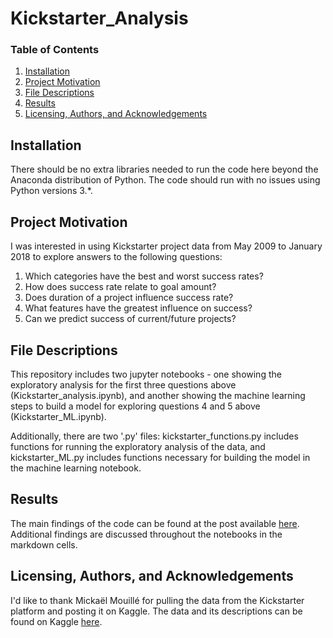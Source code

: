 # Kickstarter_Analysis

### Table of Contents

1. [Installation](#installation)
2. [Project Motivation](#motivation)
3. [File Descriptions](#files)
4. [Results](#results)
5. [Licensing, Authors, and Acknowledgements](#licensing)

## Installation <a name="installation"></a>
There should be no extra libraries needed to run the code here beyond the Anaconda distribution of Python.  The code should run with no issues using Python versions 3.*.

## Project Motivation <a name="motivation"></a>
I was interested in using Kickstarter project data from May 2009 to January 2018 to explore answers to the following questions:

1. Which categories have the best and worst success rates?
2. How does success rate relate to goal amount?
3. Does duration of a project influence success rate?
4. What features have the greatest influence on success?
5. Can we predict success of current/future projects?

## File Descriptions <a name="files"></a>
This repository includes two jupyter notebooks - one showing the exploratory analysis for the first three questions above (Kickstarter_analysis.ipynb), and another showing the machine learning steps to build a model for exploring questions 4 and 5 above (Kickstarter_ML.ipynb).

Additionally, there are two '.py' files: kickstarter_functions.py includes functions for running the exploratory analysis of the data, and kickstarter_ML.py includes functions necessary for building the model in the machine learning notebook.

## Results <a name="results"></a>
The main findings of the code can be found at the post available [here](https://medium.com/@cnspatino/this-is-how-to-increase-your-chances-of-having-a-successful-kickstarter-project-8ccd88eef489). Additional findings are discussed throughout the notebooks in the markdown cells.

## Licensing, Authors, and Acknowledgements <a name="licensing"></a>
I'd like to thank Mickaël Mouillé for pulling the data from the Kickstarter platform and posting it on Kaggle. The data and its descriptions can be found on Kaggle [here](https://www.kaggle.com/kemical/kickstarter-projects).

